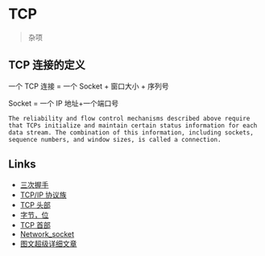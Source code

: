 # TCP

> 杂项

## TCP 连接的定义

一个 TCP 连接 = 一个 Socket + 窗口大小 + 序列号

Socket = 一个 IP 地址+一个端口号

```doc
The reliability and flow control mechanisms described above require that TCPs initialize and maintain certain status information for each data stream. The combination of this information, including sockets, sequence numbers, and window sizes, is called a connection.
```

## Links

- [三次握手](https://draveness.me/whys-the-design-tcp-three-way-handshake/)
- [TCP/IP 协议族](https://zh.wikipedia.org/wiki/TCP/IP%E5%8D%8F%E8%AE%AE%E6%97%8F)
- [TCP 头部](http://www.cnblogs.com/li-hao/archive/2011/12/07/2279912.html)
- [字节，位](http://www.cnblogs.com/myseagull/archive/2008/08/09/1264131.html)
- [TCP 首部](https://www.cnblogs.com/fantastic123/p/8968132.html)
- [Network_socket](https://en.wikipedia.org/wiki/Network_socket)
- [图文超级详细文章](https://mp.weixin.qq.com/s/Yq4mVDRyMmcc3bJpXOWEww)